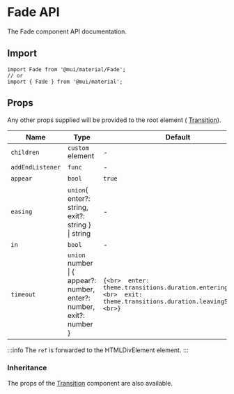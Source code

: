 # Fade API

The Fade component API documentation.

## Import

```
import Fade from '@mui/material/Fade';
// or
import { Fade } from '@mui/material';
```

## Props

Any other props supplied will be provided to the root element ( [Transition](https://reactcommunity.org/react-transition-group/transition/#Transition-props)).

| Name | Type | Default | Description |
| --- | --- | --- | --- |
| `children` | `custom` element | - | - |
| `addEndListener` | `func` | - | - |
| `appear` | `bool` | `true` | - |
| `easing` | `union`{ enter?: string, exit?: string }<br>\| string | - | - |
| `in` | `bool` | - | - |
| `timeout` | `union` number<br>\| { appear?: number, enter?: number, exit?: number } | `{<br>  enter: theme.transitions.duration.enteringScreen,<br>  exit: theme.transitions.duration.leavingScreen,<br>}` | - |

:::info
The `ref` is forwarded to the HTMLDivElement element.
:::

### Inheritance

The props of the [Transition](https://reactcommunity.org/react-transition-group/transition/#Transition-props) component are also available.